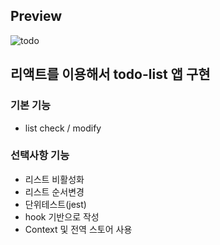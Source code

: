## Preview 
![todo](https://user-images.githubusercontent.com/65179725/137449361-59dc29d3-4616-4c68-b54b-d96ce60be06d.PNG)

## 리액트를 이용해서 todo-list 앱 구현

### 기본 기능

- list check / modify
 
### 선택사항 기능
 
- 리스트 비활성화
- 리스트 순서변경  
- 단위테스트(jest)
- hook 기반으로 작성  
- Context 및 전역 스토어 사용
 
 
  
